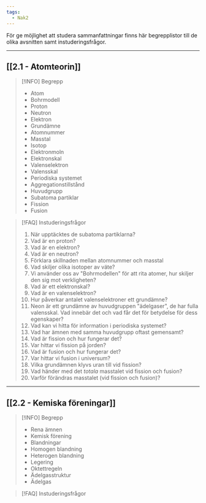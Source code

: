 ```yaml
---
tags:
  - Nak2
---
```


För ge möjlighet att studera sammanfattningar finns här begrepplistor till de olika avsnitten samt instuderingsfrågor.

---

## [[2.1 - Atomteorin]]

>[!INFO] Begrepp
>- Atom
>- Bohrmodell
>- Proton
>- Neutron
>- Elektron
>- Grundämne
>- Atomnummer
>- Masstal
>- Isotop
>- Elektronmoln
>- Elektronskal
>- Valenselektron
>- Valensskal
>- Periodiska systemet
>- Aggregationstillstånd
>- Huvudgrupp
>- Subatoma partiklar
>- Fission
>- Fusion


>[!FAQ] Instuderingsfrågor
>1. När upptäcktes de subatoma partiklarna?
>2.  Vad är en proton?
>3. Vad är en elektron?
>4. Vad är en neutron?
>5. Förklara skillnaden mellan atomnummer och masstal
>6. Vad skiljer olika isotoper av väte?
>7. Vi använder oss av "Bohrmodellen" för att rita atomer, hur skiljer den sig mot verkligheten?
>8. Vad är ett elektronskal?
>9. Vad är en valenselektron?
>10. Hur påverkar antalet valenselektroner ett grundämne?
>11. Neon är ett grundämne av huvudgruppen "ädelgaser", de har fulla valensskal. Vad innebär det och vad får det för betydelse för dess egenskaper?
>12. Vad kan vi hitta för information i periodiska systemet?
>13. Vad har ämnen med samma huvudgrupp oftast gemensamt?
>14. Vad är fission och hur fungerar det?
>15. Var hittar vi fission på jorden?
>16. Vad är fusion och hur fungerar det?
>17. Var hittar vi fusion i universum?
>18. Vilka grundämnen klyvs uran till vid fission?
>19. Vad händer med det *totala* masstalet vid fission och fusion?
>20. Varför förändras masstalet (vid fission och fusion)?



---

## [[2.2 - Kemiska föreningar]]


>[!INFO] Begrepp
>- Rena ämnen
>- Kemisk förening
>- Blandningar
>- Homogen blandning
>- Heterogen blandning
>- Legering
>- Oktettregeln
>- Ädelgasstruktur
>- Ädelgas


>[!FAQ] Instuderingsfrågor